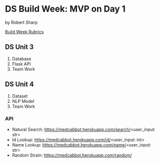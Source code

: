 # DS Build Week: MVP on Day 1
by Robert Sharp

[Build Week Rubrics](https://www.notion.so/Build-Week-Rubrics-c0783f6d9b7e435f9ce47e8cd2d0ee3b)


## DS Unit 3
1. Database
2. Flask API
3. Team Work


## DS Unit 4
1. Dataset
2. NLP Model
3. Team Work


### API
- Natural Search:       https://medcabbot.herokuapp.com/search/<user_input: str>
- Id Lookup:            https://medcabbot.herokuapp.com/id/<user_input: int>
- Name Lookup:          https://medcabbot.herokuapp.com/name/<user_input: str>
- Random Strain:        https://medcabbot.herokuapp.com/random/
